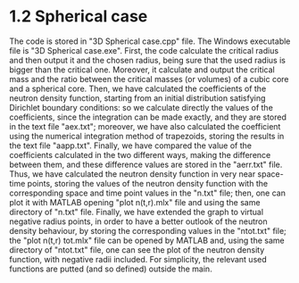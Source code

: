 # 1.2 Spherical case
The code is stored in "3D Spherical case.cpp" file.
The Windows executable file is "3D Spherical case.exe".
First, the code calculate the critical radius and then output it and the chosen 
radius, being sure that the used radius is bigger than the critical one.
Moreover, it calculate and output the critical mass and the ratio between the critical
masses (or volumes) of a cubic core and a spherical core.
Then, we have calculated the coefficients of the neutron density function, starting
from an initial distribution satisfying Dirichlet boundary conditions: so we calculate
directly the values of the coefficients, since the integration can be made exactly,
and they are stored in the text file "aex.txt"; moreover, we have also calculated the 
coefficient using the numerical integration method of trapezoids, storing the results
in the text file "aapp.txt". Finally, we have compared the value of the coefficients
calculated in the two different ways, making the difference between them, and these
difference values are stored in the "aerr.txt" file.
Thus, we have calculated the neutron density function in very near space-time points, 
storing the values of the neutron density function with the corresponding space and
time point values in the "n.txt" file; then, one can plot it with MATLAB opening 
"plot n(t,r).mlx" file and using the same directory of "n.txt" file.
Finally, we have extended the graph to virtual negative radius points, in order to
have a better outlook of the neutron density behaviour, by storing the corresponding 
values in the "ntot.txt" file; the "plot n(t,r) tot.mlx" file can be opened by MATLAB and, 
using the same directory of "ntot.txt" file, one can see the plot of the neutron
density function, with negative radii included.
For simplicity, the relevant used functions are putted (and so defined) outside the
main.
